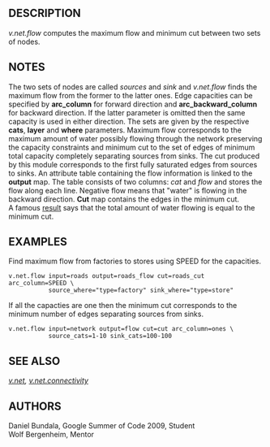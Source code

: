 ## DESCRIPTION

*v.net.flow* computes the maximum flow and minimum cut between two sets
of nodes.

## NOTES

The two sets of nodes are called *sources* and *sink* and *v.net.flow*
finds the maximum flow from the former to the latter ones. Edge
capacities can be specified by **arc_column** for forward direction and
**arc_backward_column** for backward direction. If the latter parameter
is omitted then the same capacity is used in either direction. The sets
are given by the respective **cats**, **layer** and **where**
parameters. Maximum flow corresponds to the maximum amount of water
possibly flowing through the network preserving the capacity constraints
and minimum cut to the set of edges of minimum total capacity completely
separating sources from sinks. The cut produced by this module
corresponds to the first fully saturated edges from sources to sinks. An
attribute table containing the flow information is linked to the
**output** map. The table consists of two columns: *cat* and *flow* and
stores the flow along each line. Negative flow means that "water" is
flowing in the backward direction. **Cut** map contains the edges in the
minimum cut.  
A famous
[result](https://en.wikipedia.org/wiki/Max-flow_min-cut_theorem) says
that the total amount of water flowing is equal to the minimum cut.

## EXAMPLES

Find maximum flow from factories to stores using SPEED for the
capacities.

```shell
v.net.flow input=roads output=roads_flow cut=roads_cut arc_column=SPEED \
           source_where="type=factory" sink_where="type=store"
```

If all the capacties are one then the minimum cut corresponds to the
minimum number of edges separating sources from sinks.

```shell
v.net.flow input=network output=flow cut=cut arc_column=ones \
           source_cats=1-10 sink_cats=100-100
```

## SEE ALSO

*[v.net](v.net.md), [v.net.connectivity](v.net.connectivity.md)*

## AUTHORS

Daniel Bundala, Google Summer of Code 2009, Student  
Wolf Bergenheim, Mentor
